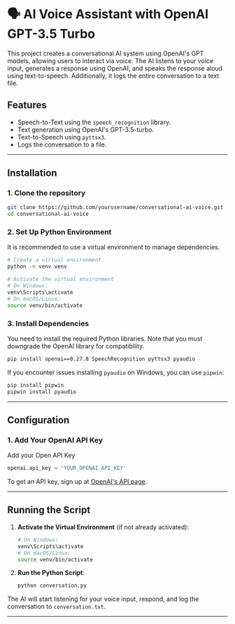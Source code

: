 # 🗣️ AI Voice Assistant with OpenAI GPT-3.5 Turbo

This project creates a conversational AI system using OpenAI's GPT models, allowing users to interact via voice. The AI listens to your voice input, generates a response using OpenAI, and speaks the response aloud using text-to-speech. Additionally, it logs the entire conversation to a text file.

## Features
- Speech-to-Text using the `speech_recognition` library.
- Text generation using OpenAI's GPT-3.5-turbo.
- Text-to-Speech using `pyttsx3`.
- Logs the conversation to a file.

---

## Installation

### 1. **Clone the repository**
```bash
git clone https://github.com/yourusername/conversational-ai-voice.git
cd conversational-ai-voice
```

### 2. **Set Up Python Environment**
It is recommended to use a virtual environment to manage dependencies.

```bash
# Create a virtual environment
python -m venv venv

# Activate the virtual environment
# On Windows:
venv\Scripts\activate
# On macOS/Linux:
source venv/bin/activate
```

### 3. **Install Dependencies**

You need to install the required Python libraries. Note that you must downgrade the OpenAI library for compatibility.

```bash
pip install openai==0.27.8 SpeechRecognition pyttsx3 pyaudio
```

If you encounter issues installing `pyaudio` on Windows, you can use `pipwin`:

```bash
pip install pipwin
pipwin install pyaudio
```

---

## Configuration

### 1. **Add Your OpenAI API Key**

Add your Open API Key

```python
openai.api_key = 'YOUR_OPENAI_API_KEY'
```

To get an API key, sign up at [OpenAI's API page](https://platform.openai.com/signup).

---

## Running the Script

1. **Activate the Virtual Environment** (if not already activated):
   ```bash
   # On Windows:
   venv\Scripts\activate
   # On macOS/Linux:
   source venv/bin/activate
   ```

2. **Run the Python Script**:
   ```bash
   python conversation.py
   ```

The AI will start listening for your voice input, respond, and log the conversation to `conversation.txt`.

---

